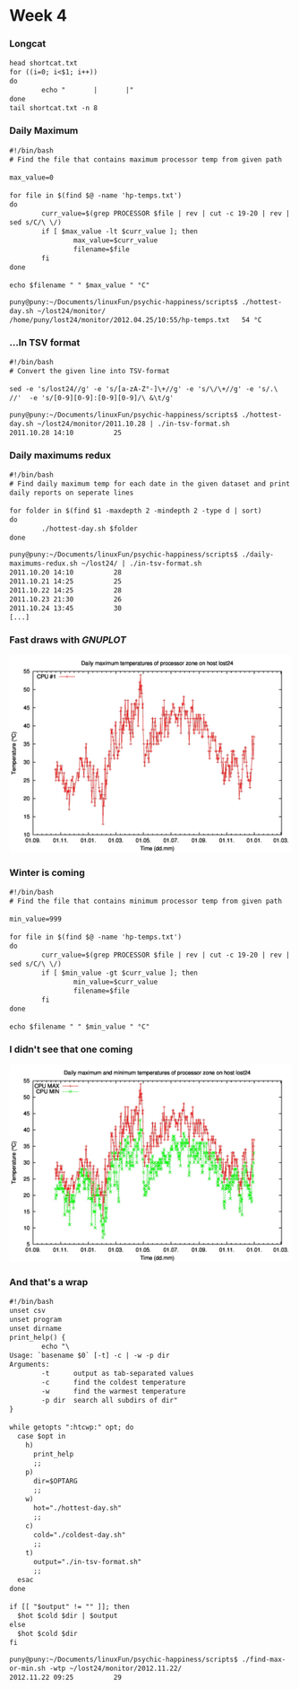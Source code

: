 # Week 4

### Longcat

```
head shortcat.txt
for ((i=0; i<$1; i++))
do
        echo "       |       |"
done
tail shortcat.txt -n 8
```

### Daily Maximum
```
#!/bin/bash
# Find the file that contains maximum processor temp from given path

max_value=0

for file in $(find $@ -name 'hp-temps.txt')
do
        curr_value=$(grep PROCESSOR $file | rev | cut -c 19-20 | rev | sed s/C/\ \/)
        if [ $max_value -lt $curr_value ]; then
                max_value=$curr_value
                filename=$file
        fi
done

echo $filename " " $max_value " °C"
```

```
puny@puny:~/Documents/linuxFun/psychic-happiness/scripts$ ./hottest-day.sh ~/lost24/monitor/
/home/puny/lost24/monitor/2012.04.25/10:55/hp-temps.txt   54 °C
```

### ...In TSV format
```
#!/bin/bash
# Convert the given line into TSV-format

sed -e 's/lost24//g' -e 's/[a-zA-Z°-]\+//g' -e 's/\/\+//g' -e 's/.\ //'  -e 's/[0-9][0-9]:[0-9][0-9]/\ &\t/g'

```

```
puny@puny:~/Documents/linuxFun/psychic-happiness/scripts$ ./hottest-day.sh ~/lost24/monitor/2011.10.28 | ./in-tsv-format.sh 
2011.10.28 14:10          25
```

### Daily maximums redux

```
#!/bin/bash
# Find daily maximum temp for each date in the given dataset and print daily reports on seperate lines

for folder in $(find $1 -maxdepth 2 -mindepth 2 -type d | sort)
do
        ./hottest-day.sh $folder
done
```
```
puny@puny:~/Documents/linuxFun/psychic-happiness/scripts$ ./daily-maximums-redux.sh ~/lost24/ | ./in-tsv-format.sh 
2011.10.20 14:10          28
2011.10.21 14:25          25
2011.10.22 14:25          28
2011.10.23 21:30          26
2011.10.24 13:45          30
[...]
```
### Fast draws with *GNUPLOT*
![alt text](https://github.com/PunyW/psychic-happiness/blob/master/week-4/max-daily-temps.jpg "Max Temps")

### Winter is coming
```
#!/bin/bash
# Find the file that contains minimum processor temp from given path

min_value=999

for file in $(find $@ -name 'hp-temps.txt')
do
        curr_value=$(grep PROCESSOR $file | rev | cut -c 19-20 | rev | sed s/C/\ \/)
        if [ $min_value -gt $curr_value ]; then
                min_value=$curr_value
                filename=$file
        fi
done

echo $filename " " $min_value " °C"
```

### I didn't see that one coming
![alt text](https://github.com/PunyW/psychic-happiness/blob/master/week-4/daily-temps.jpg "Max-Min Temps")

### And that's a wrap
```
#!/bin/bash
unset csv
unset program
unset dirname
print_help() {
        echo "\
Usage: `basename $0` [-t] -c | -w -p dir
Arguments:
        -t      output as tab-separated values
        -c      find the coldest temperature
        -w      find the warmest temperature
        -p dir  search all subdirs of dir"
}

while getopts ":htcwp:" opt; do
  case $opt in
    h)
      print_help
      ;;
    p)
      dir=$OPTARG
      ;;
    w)
      hot="./hottest-day.sh"
      ;;    
    c)
      cold="./coldest-day.sh"
      ;;
    t)
      output="./in-tsv-format.sh"
      ;;
  esac
done

if [[ "$output" != "" ]]; then
  $hot $cold $dir | $output
else
  $hot $cold $dir
fi

```

```
puny@puny:~/Documents/linuxFun/psychic-happiness/scripts$ ./find-max-or-min.sh -wtp ~/lost24/monitor/2012.11.22/
2012.11.22 09:25          29  
```
